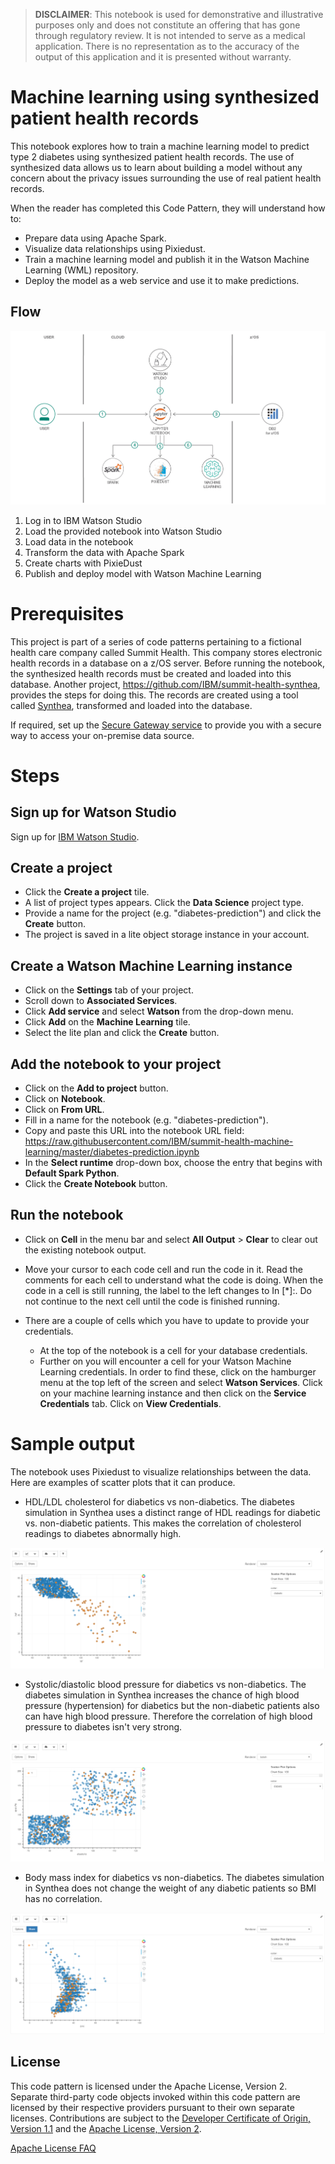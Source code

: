 > **DISCLAIMER**: This notebook is used for demonstrative and illustrative purposes only and does not constitute an offering that has gone through regulatory review. It is not intended to serve as a medical application. There is no representation as to the accuracy of the output of this application and it is presented without warranty.

# Machine learning using synthesized patient health records

This notebook explores how to train a machine learning model to predict type 2 diabetes using synthesized patient health records.
The use of synthesized data allows us to learn about building a model without any concern about the privacy issues surrounding the use of real patient health records.

When the reader has completed this Code Pattern, they will understand how to:

* Prepare data using Apache Spark.
* Visualize data relationships using Pixiedust.
* Train a machine learning model and publish it in the Watson Machine Learning (WML) repository.
* Deploy the model as a web service and use it to make predictions.

## Flow

![flow](doc/source/images/flow.png)

1. Log in to IBM Watson Studio
2. Load the provided notebook into Watson Studio
3. Load data in the notebook
4. Transform the data with Apache Spark
5. Create charts with PixieDust
6. Publish and deploy model with Watson Machine Learning

# Prerequisites

This project is part of a series of code patterns pertaining to a fictional health care company called Summit Health.
This company stores electronic health records in a database on a z/OS server.
Before running the notebook, the synthesized health records must be created and loaded into this database.
Another project, https://github.com/IBM/summit-health-synthea, provides the steps for doing this.
The records are created using a tool called [Synthea](https://github.com/synthetichealth/synthea), transformed and loaded into the database.

If required, set up the [Secure Gateway service](https://console.bluemix.net/docs/services/SecureGateway/index.html#getting-started-with-sg)
to provide you with a secure way to access your on-premise data source.

# Steps

## Sign up for Watson Studio

Sign up for [IBM Watson Studio](https://dataplatform.ibm.com). 

## Create a project

* Click the **Create a project** tile.
* A list of project types appears.  Click the **Data Science** project type.
* Provide a name for the project (e.g. "diabetes-prediction") and click the **Create** button.
* The project is saved in a lite object storage instance in your account. 

## Create a Watson Machine Learning instance

* Click on the **Settings** tab of your project.
* Scroll down to **Associated Services**.
* Click **Add service** and select **Watson** from the drop-down menu. 
* Click **Add** on the **Machine Learning** tile.
* Select the lite plan and click the **Create** button.

## Add the notebook to your project

* Click on the **Add to project** button.
* Click on **Notebook**.
* Click on **From URL**.
* Fill in a name for the notebook (e.g. "diabetes-prediction").
* Copy and paste this URL into the notebook URL field: https://raw.githubusercontent.com/IBM/summit-health-machine-learning/master/diabetes-prediction.ipynb
* In the **Select runtime** drop-down box, choose the entry that begins with **Default Spark Python**.
* Click the **Create Notebook** button.

## Run the notebook

* Click on **Cell** in the menu bar and select **All Output** > **Clear** to clear out the existing notebook output.

* Move your cursor to each code cell and run the code in it.  Read the comments for each cell to understand what the code is doing.
When the code in a cell is still running, the label to the left changes to In [*]:. 
Do not continue to the next cell until the code is finished running.

* There are a couple of cells which you have to update to provide your credentials.

    * At the top of the notebook is a cell for your database credentials.
    * Further on you will encounter a cell for your Watson Machine Learning credentials.
      In order to find these, click on the hamburger menu at the top left of the screen and select **Watson Services**.
      Click on your machine learning instance and then click on the **Service Credentials** tab.
      Click on **View Credentials**.


# Sample output

The notebook uses Pixiedust to visualize relationships between the data.
Here are examples of scatter plots that it can produce.

* HDL/LDL cholesterol for diabetics vs non-diabetics.
  The diabetes simulation in Synthea uses a distinct range of HDL readings for diabetic vs. non-diabetic patients.
  This makes the correlation of cholesterol readings to diabetes abnormally high.

![cholesterol-chart](doc/source/images/pixiedust_hdl_ldl.png)

* Systolic/diastolic blood pressure for diabetics vs non-diabetics.
  The diabetes simulation in Synthea increases the chance of high blood pressure (hypertension) for diabetics
  but the non-diabetic patients also can have high blood pressure.  Therefore the correlation
  of high blood pressure to diabetes isn't very strong.

![bloodpressure-chart](doc/source/images/pixiedust_systolic_diastolic.png)

* Body mass index  for diabetics vs non-diabetics.
  The diabetes simulation in Synthea does not change the weight of any diabetic patients so BMI has no correlation.

![bmi-chart](doc/source/images/pixiedust_age_bmi.png)


## License

This code pattern is licensed under the Apache License, Version 2.
Separate third-party code objects invoked within this code pattern are licensed by their respective providers pursuant to their own separate licenses.
Contributions are subject to the [Developer Certificate of Origin, Version 1.1](https://developercertificate.org/) and the [Apache License, Version 2](https://www.apache.org/licenses/LICENSE-2.0.txt).

[Apache License FAQ](https://www.apache.org/foundation/license-faq.html#WhatDoesItMEAN)
